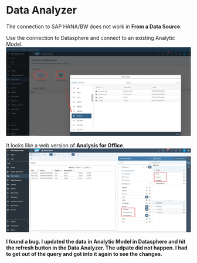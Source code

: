 # Data Analyzer

The connection to SAP HANA/BW does not work in **From a Data Source**. 

Use the connection to Datasphere and connect to an existing Analytic Model.
![alt text](/SAC/Reporting/images/DA1.png)

It looks like a web version of **Analysis for Office**.
![alt text](/SAC/Reporting/images/DA2.png)

**I found a bug. I updated the data in Analytic Model in Datasphere and hit the refresh button in the Data Analyzer. The udpate did not happen. I had to get out of the query and got into it again to see the changes.**




